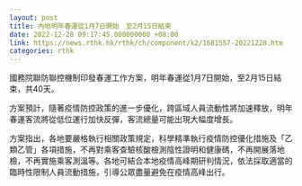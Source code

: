```yaml
---
layout: post
title: 內地明年春運從1月7日開始　至2月15日結束
date: 2022-12-28 09:17:45.000000000 +08:00
link: https://news.rthk.hk/rthk/ch/component/k2/1681557-20221228.htm
categories: rthk
---
```


國務院聯防聯控機制印發春運工作方案，明年春運從1月7日開始，至2月15日結束，共40天。

方案預計，隨著疫情防控政策的進一步優化，跨區域人員流動性將加速釋放，明年春運客流將從低位運行加快反彈，客流總量可能出現大幅度增長。

方案指出，各地要嚴格執行相關政策規定，科學精準執行疫情防控優化措施及「乙類乙管」各項措施，不再對乘客查驗核酸檢測陰性證明和健康碼，不再開展落地檢，不再實施乘客測溫等。各地可結合本地疫情高峰期研判情況，依法採取適當的臨時性限制人員流動措施，引導公眾盡量避免在疫情高峰出行。
